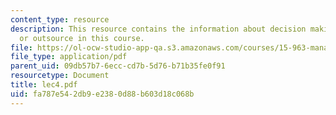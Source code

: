 ```yaml
---
content_type: resource
description: This resource contains the information about decision makingn-insource
  or outsource in this course.
file: https://ol-ocw-studio-app-qa.s3.amazonaws.com/courses/15-963-management-accounting-and-control-spring-2007/fa787e542db9e2380d88b603d18c068b_lec4.pdf
file_type: application/pdf
parent_uid: 09db57b7-6ecc-cd7b-5d76-b71b35fe0f91
resourcetype: Document
title: lec4.pdf
uid: fa787e54-2db9-e238-0d88-b603d18c068b
---
```

